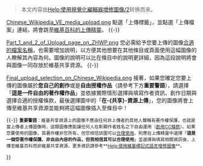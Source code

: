 > 本文内容由[Help:使用視覺化編輯器增修圖像/2](https://zh.wikipedia.org/wiki/Help:使用視覺化編輯器增修圖像/2)转换而来。


[Chinese_Wikipedia_VE_media_upload.png](https://zh.wikipedia.org/wiki/File:Chinese_Wikipedia_VE_media_upload.png "fig:Chinese_Wikipedia_VE_media_upload.png") 點選「上傳標籤」，並點選「上傳檔案」連結，將會跳至[維基百科的上傳精靈](https://zh.wikipedia.org/wiki/Wikipedia:上傳 "wikilink")。 {{-}}

[Part_1_and_2_of_Upload_page_on_ZHWP.png](https://zh.wikipedia.org/wiki/File:Part_1_and_2_of_Upload_page_on_ZHWP.png "fig:Part_1_and_2_of_Upload_page_on_ZHWP.png") 您必需給予您要上傳的圖像[合適的檔案名稱](https://zh.wikipedia.org/wiki/WP:檔案名稱 "wikilink")，也需要增加說明，以方便其他想要在其他條目或頁面使用這幅圖像的人瞭解其內容為何。圖像的說明可以比在條目中的說明更詳細，因為這段說明將會與圖像一同存放於維基共享資源。 {{-}}

[Final_upload_selection_on_Chinese_Wikipedia.png](https://zh.wikipedia.org/wiki/File:Final_upload_selection_on_Chinese_Wikipedia.png "fig:Final_upload_selection_on_Chinese_Wikipedia.png") 接著，如果您確定您要上傳的圖像屬於**您自己的創作**或是**自由授權作品**（請參考下方**重要警語**），請選擇「**這是一件自由的著作權作品**」並依據實際情形選擇與填寫作者資訊、創作日期與選擇合適的授權條款，最後選擇圖中的「**在-{共享}-資源上傳**」，您的圖像將會上傳至維基共享資源並能夠將這幅圖像插入至條目中！

{{-}} <small>**重要警語**：維基共享資源上的圖像不應由任何非上傳者的其他人聲稱有著作權保護，也就是當上傳者上傳圖像時，這類圖像應能讓任何人在彰顯作者姓名之下自由運用（[創用CC條款](https://creativecommons.org/licenses/by-sa/4.0/)）。如果您要使用的圖像，其著作權非您所有，但您相信該圖可以[合理使用](https://zh.wikipedia.org/wiki/WP:合理使用 "wikilink")，則應在上傳精靈中選擇「**這是一個受著作權保護、非自由內容的作品，但我相信其可以合理使用**」並選擇與填寫相關資訊後，上傳至維基百科而非維基共享資源。更多資訊請參考**[Help:使用維基標記式語言增修圖像](https://zh.wikipedia.org/wiki/Help:使用維基標記式語言增修圖像/3 "wikilink")**。</small>

}}